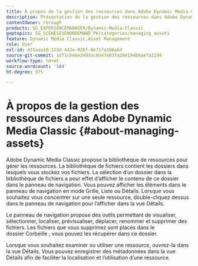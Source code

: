 ```yaml
---
title: À propos de la gestion des ressources dans Adobe Dynamic Media Classic
description: Présentation de la gestion des ressources dans Adobe Dynamic Media Classic
contentOwner: rbrough
products: SG_EXPERIENCEMANAGER/Dynamic-Media-Classic
geptopics: SG_SCENESEVENONDEMAND_PK/categories/managing_assets
feature: Dynamic Media Classic,Asset Management
role: User
exl-id: d15aaa18-123d-442e-928f-8e71fa266a64
source-git-commit: 1d71cbe6e2493ac8d47e837a20e194b6ae7a22d4
workflow-type: tm+mt
source-wordcount: '164'
ht-degree: 37%

---
```


# À propos de la gestion des ressources dans Adobe Dynamic Media Classic {#about-managing-assets}

Adobe Dynamic Media Classic propose la bibliothèque de ressources pour gérer les ressources. La bibliothèque de fichiers contient les dossiers dans lesquels vous stockez vos fichiers. La sélection d’un dossier dans la bibliothèque de fichiers a pour effet d’afficher le contenu de ce dossier dans le panneau de navigation. Vous pouvez afficher les éléments dans le panneau de navigation en mode Grille, Liste ou Détails. Lorsque vous souhaitez vous concentrer sur une seule ressource, double-cliquez dessus dans le panneau de navigation pour l’afficher dans la vue Détails.

Le panneau de navigation propose des outils permettant de visualiser, sélectionner, localiser, prévisualiser, déplacer, renommer et supprimer des fichiers. Les fichiers que vous supprimez sont placés dans le dossier Corbeille ; vous pouvez les récupérer dans ce dossier.

Lorsque vous souhaitez examiner ou utiliser une ressource, ouvrez-la dans la vue Détails. Vous pouvez enregistrer des métadonnées dans la vue Détails afin de faciliter la localisation et l’utilisation d’une ressource.
